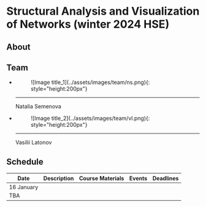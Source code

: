 # Structural Analysis and Visualization of Networks (winter 2024 HSE)


## About


## Team

<div class="grid cards" markdown>

-   <figure markdown>![Image title_1](../assets/images/team/ns.png){: style="height:200px"}</figure>

    ---

    Natalia Semenova


-   <figure markdown>![Image title_2](../assets/images/team/vl.png){: style="height:200px"}</figure>

    ---

    Vasilii Latonov

</div>


## Schedule

| Date       | Description | Course Materials | Events | Deadlines |
| ---------- | ----------- | ---------------- | ------ | --------- |
| 16 January |             |                  |        |           |
| TBA        |             |                  |        |           |

## 
